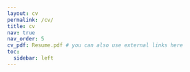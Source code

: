 ```yaml
---
layout: cv
permalink: /cv/
title: cv
nav: true
nav_order: 5
cv_pdf: Resume.pdf # you can also use external links here
toc:
  sidebar: left
---
```

